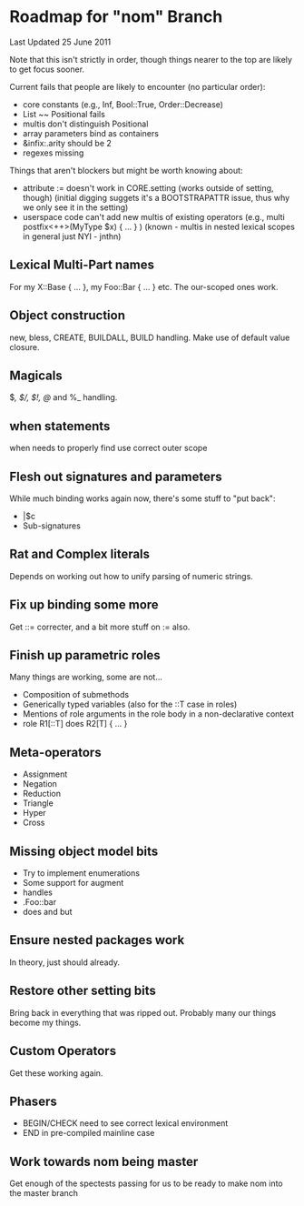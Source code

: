 # Roadmap for "nom" Branch

Last Updated 25 June 2011

Note that this isn't strictly in order, though things nearer to the top
are likely to get focus sooner.

Current fails that people are likely to encounter (no particular order):
* core constants (e.g., Inf, Bool::True, Order::Decrease)
* List ~~ Positional fails
* multis don't distinguish Positional
* array parameters bind as containers
* &infix:<cmp>.arity should be 2
* regexes missing

Things that aren't blockers but might be worth knowing about:
* attribute := doesn't work in CORE.setting (works outside of setting, though)
  (initial digging suggets it's a BOOTSTRAPATTR issue, thus why we only see it
  in the setting)
* userspace code can't add new multis of existing operators 
  (e.g., multi postfix<++>(MyType $x) { ... } )
  (known - multis in nested lexical scopes in general just NYI - jnthn)

## Lexical Multi-Part names
For my X::Base { ... }, my Foo::Bar { ... } etc. The our-scoped ones work.

## Object construction
new, bless, CREATE, BUILDALL, BUILD handling. Make use of default value
closure.

## Magicals
$_, $/, $!, @_ and %_ handling.

## when statements
when needs to properly find use correct outer scope

## Flesh out signatures and parameters
While much binding works again now, there's some stuff to "put back":
* |$c
* Sub-signatures

## Rat and Complex literals
Depends on working out how to unify parsing of numeric strings.

## Fix up binding some more
Get ::= correcter, and a bit more stuff on := also.

## Finish up parametric roles
Many things are working, some are not...
* Composition of submethods
* Generically typed variables (also for the ::T case in roles)
* Mentions of role arguments in the role body in a non-declarative context
* role R1[::T] does R2[T] { ... }

## Meta-operators
* Assignment
* Negation
* Reduction
* Triangle
* Hyper
* Cross

## Missing object model bits
* Try to implement enumerations
* Some support for augment
* handles
* .Foo::bar
* does and but

## Ensure nested packages work
In theory, just should already.

## Restore other setting bits
Bring back in everything that was ripped out. Probably many our things
become my things.

## Custom Operators
Get these working again.

## Phasers
* BEGIN/CHECK need to see correct lexical environment
* END in pre-compiled mainline case

## Work towards nom being master
Get enough of the spectests passing for us to be ready to make nom into
the master branch
